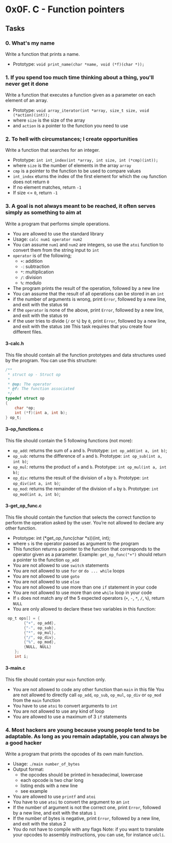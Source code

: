 # 0x0F. C - Function pointers

## Tasks

### 0. What's my name
Write a function that prints a name.
* Prototype: `void print_name(char *name, void (*f)(char *));`



### 1. If you spend too much time thinking about a thing, you'll never get it done
Write a function that executes a function given as a parameter on each element of an array.
* Prototype: `void array_iterator(int *array, size_t size, void (*action)(int));`
* where `size` is the size of the array
* and `action` is a pointer to the function you need to use



### 2. To hell with circumstances; I create opportunities
Write a function that searches for an integer.
* Prototype: `int int_index(int *array, int size, int (*cmp)(int));`
* where `size` is the number of elements in the array `array`
* `cmp` is a pointer to the function to be used to compare values
* `int_index` eturns the index of the first element for which the `cmp` function does not return `0`
* If no element matches, return `-1`
* If size <= `0`, return `-1`



### 3. A goal is not always meant to be reached, it often serves simply as something to aim at
Write a program that performs simple operations.
* You are allowed to use the standard library
* Usage: `calc num1 operator num2`
* You can assume `num1` and `num2` are integers, so use the `atoi` function to convert them from the string input to `int`
* `operator` is of the following;
	* `+`: addition
	* `-`: subtraction
	* `*`: multiplication
	* `/`: division
	* `%`: modulo
* The program prints the result of the operation, followed by a new line
* You can assume that the result of all operations can be stored in an `int`
* if the number of arguments is wrong, print `Error`, followed by a new line, and exit with the status `98`
* if the `operator` is none of the above, print `Error`,  followed by a new line, and exit with the status `99`
* if the user tries to divide (`/` or `%`) by `0`, print `Error`, followed by a new line, and exit with the status `100`
This task requires that you create four different files.

#### 3-calc.h ####
This file should contain all the function prototypes and data structures used by the program. You can use this structure:
```c
/**
 * struct op - Struct op
 *
 * @op: The operator
 * @f: The function associated
 */
typedef struct op
{
    char *op;
    int (*f)(int a, int b);
} op_t;
```
#### 3-op_functions.c ####
This file should contain the 5 following functions (not more):
* `op_add`: returns the sum of `a` and `b`. Prototype: `int op_add(int a, int b)`;
* `op_sub`: returns the difference of `a` and `b`. Prototype: `int op_sub(int a, int b)`;
* `op_mul`: returns the product of `a` and `b`. Prototype: `int op_mul(int a, int b)`;
* `op_div`: returns the result of the division of `a` by `b`. Prototype: `int op_div(int a, int b)`;
* `op_mod`: returns the remainder of the division of `a` by `b`. Prototype: `int op_mod(int a, int b)`;

#### 3-get_op_func.c ####
This file should contain the function that selects the correct function to perform the operation asked by the user. You’re not allowed to declare any other function.
* Prototype: int (*get_op_func(char *s))(int, int);
* where `s` is the operator passed as argument to the program
* This function returns a pointer to the function that corresponds to the operator given as a parameter. Example: `get_op_func("+")` should return a pointer to the function `op_add`
* You are not allowed to use `switch` statements
* You are not allowed to use `for` or `do ... while` loops
* You are not allowed to use `goto`
* You are not allowed to use `else`
* You are not allowed to use more than one `if` statement in your code
* You are not allowed to use more than one `while` loop in your code
* If `s` does not match any of the 5 expected operators (`+`, `-`, `*`, `/`, `%`), return `NULL`
* You are only allowed to declare these two variables in this function:

```c
 op_t ops[] = {
        {"+", op_add},
        {"-", op_sub},
        {"*", op_mul},
        {"/", op_div},
        {"%", op_mod},
        {NULL, NULL}
    };
    int i;
```
#### 3-main.c ####
This file should contain your `main` function only.
* You are not allowed to code any other function than `main` in this file
You are not allowed to directly call `op_add`, `op_sub`, `op_mul`, `op_div` or `op_mod` from the `main` function
* You have to use `atoi` to convert arguments to `int`
* You are not allowed to use any kind of loop
* You are allowed to use a maximum of 3 `if` statements



### 4. Most hackers are young because young people tend to be adaptable. As long as you remain adaptable, you can always be a good hacker
Write a program that prints the opcodes of its own main function.
* Usage: `./main number_of_bytes`
* Output format:
	* the opcodes should be printed in hexadecimal, lowercase
	* each opcode is two char long
	* listing ends with a new line
	* see example
* You are allowed to use `printf` and `atoi`
* You have to use `atoi` to convert the argument to an `int`
* If the number of argument is not the correct one, print `Error`, followed by a new line, and exit with the status `1`
* If the number of bytes is negative, print `Error`, followed by a new line, and exit with the status 2
* You do not have to compile with any flags
Note: if you want to translate your opcodes to assembly instructions, you can use, for instance `udcli`.
